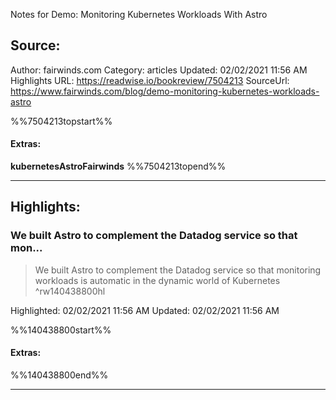Notes for Demo: Monitoring Kubernetes Workloads With Astro

## Source:
Author: fairwinds.com
Category: articles
Updated: 02/02/2021 11:56 AM
Highlights URL: https://readwise.io/bookreview/7504213
SourceUrl: https://www.fairwinds.com/blog/demo-monitoring-kubernetes-workloads-astro

%%7504213topstart%%
#### Extras:
**kubernetes****Astro****Fairwinds**
%%7504213topend%%


 
-----
 ## Highlights:

### We built Astro to complement the Datadog service so that mon...
>We built Astro to complement the Datadog service so that monitoring workloads is automatic in the dynamic world of Kubernetes ^rw140438800hl


Highlighted: 02/02/2021 11:56 AM
Updated: 02/02/2021 11:56 AM

%%140438800start%%
#### Extras:

%%140438800end%%



------

